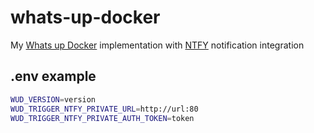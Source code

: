 # whats-up-docker

My [Whats up Docker](https://getwud.github.io/wud/#/) implementation with [NTFY](https://docs.ntfy.sh/) notification integration

## .env example

```bash
WUD_VERSION=version
WUD_TRIGGER_NTFY_PRIVATE_URL=http://url:80
WUD_TRIGGER_NTFY_PRIVATE_AUTH_TOKEN=token
```
